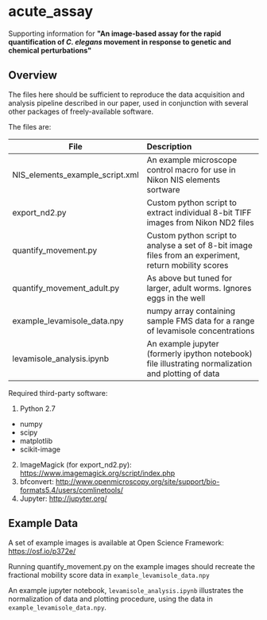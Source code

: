 # acute_assay
Supporting information for **"An image-based assay for the rapid quantification of *C. elegans* movement in response to genetic and chemical perturbations"**

## Overview
The files here should be sufficient to reproduce the data acquisition and analysis pipeline described in our paper, used in conjunction with several other packages of freely-available software.

The files are:


| File        | Description     |
| ------------- |:-------------| 
| NIS_elements_example_script.xml     | An example microscope control macro for use in Nikon NIS elements sortware|
| export_nd2.py      | Custom python script to extract individual 8-bit TIFF images from Nikon ND2 files     | 
| quantify_movement.py | Custom python script to analyse a set of 8-bit image files from an experiment, return mobility scores     |
| quantify_movement_adult.py | As above but tuned for larger, adult worms. Ignores eggs in the well|
| example_levamisole_data.npy| numpy array containing sample FMS data for a range of levamisole concentrations|
| levamisole_analysis.ipynb  | An example jupyter (formerly ipython notebook) file illustrating normalization and plotting of data|

Required third-party software:
1. Python 2.7
- numpy
- scipy
- matplotlib
- scikit-image
2. ImageMagick (for export_nd2.py): https://www.imagemagick.org/script/index.php
3. bfconvert: http://www.openmicroscopy.org/site/support/bio-formats5.4/users/comlinetools/
4. Jupyter: http://jupyter.org/


## Example Data
A set of example images is available at Open Science Framework: https://osf.io/p372e/

Running quantify_movement.py on the example images should recreate the fractional mobility score data in `example_levamisole_data.npy`

An example jupyter notebook, `levamisole_analysis.ipynb` illustrates the normalization of data and plotting procedure, using the data in `example_levamisole_data.npy`.
